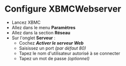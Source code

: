 # Configure XBMCWebserver #

  * Lancez XBMC
  * Allez dans le menu **Paramètres**
  * Allez dans la section **Réseau**
  * Sur l'onglet **Serveur** :
    * Cochez **_Activer le serveur Web_**
    * Saisissez un port _(par défaut 80)_
    * Tapez le nom d'utilisateur autorisé à se connecter
    * Tapez un mot de passe _(optionnel)_